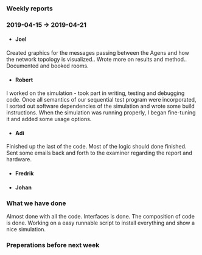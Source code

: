 ### Weekly reports
### 2019-04-15 -> 2019-04-21

* #### Joel
Created graphics for the messages passing between the Agens and how the network topology is visualized.. Wrote more on results and method.. Documented and booked rooms. 

* #### Robert
I worked on the simulation - took part in writing, testing and debugging code. Once all semantics of our sequential test program were incorporated, I sorted out software dependencies of the simulation and wrote some build instructions. When the simulation was running properly, I began fine-tuning it and added some usage options.

* #### Adi
Finished up the last of the code. Most of the logic should done finished. Sent some emails back and forth to the examiner regarding the report and hardware.

* #### Fredrik

* #### Johan

### What we have done
Almost done with all the code. Interfaces is done. The composition of code is done. Working on a easy runnable script to install everything and show a nice simulation. 

### Preperations before next week
